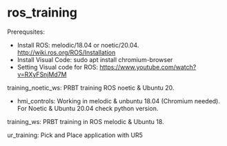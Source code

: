 # ros_training
Prerequsites:
- Install ROS: melodic/18.04 or noetic/20.04. http://wiki.ros.org/ROS/Installation
- Install Visual Code: sudo apt install chromium-browser
- Setting Visual code for ROS: https://www.youtube.com/watch?v=RXyFSnjMd7M

training_noetic_ws: PRBT training ROS noetic & Ubuntu 20.
- hmi_controls: Working in melodic & unbuntu 18.04 (Chromium needed). For Noetic & Ubuntu 20.04 check python version.

training_ws: PRBT training in ROS melodic & Ubuntu 18.

ur_training: Pick and Place application with UR5

